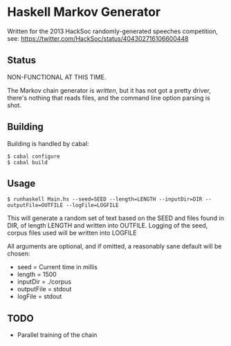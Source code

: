 Haskell Markov Generator
========================

Written for the 2013 HackSoc randomly-generated speeches competition, see:
https://twitter.com/HackSoc/status/404302716106600448

Status
------

NON-FUNCTIONAL AT THIS TIME.

The Markov chain generator is *written*, but it has not got a pretty driver,
there's nothing that reads files, and the command line option parsing is shot.

Building
--------

Building is handled by cabal:

```
$ cabal configure
$ cabal build
```

Usage
-----

```
$ runhaskell Main.hs --seed=SEED --length=LENGTH --inputDir=DIR --outputFile=OUTFILE --logFile=LOGFILE
```

This will generate a random set of text based on the SEED and files found in
DIR, of length LENGTH and written into OUTFILE. Logging of the seed, corpus 
files used will be written into LOGFILE

All arguments are optional, and if omitted, a reasonably sane default will be 
chosen:

  * seed = Current time in millis
  * length = 1500
  * inputDir = ./corpus
  * outputFile = stdout 
  * logFile = stdout

TODO
----

  * Parallel training of the chain


